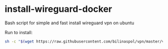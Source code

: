 # install-wireguard-docker
Bash script for simple and fast install wireguard vpn on ubuntu

Run to install:

```bash
sh -c "$(wget https://raw.githubusercontent.com/bilinaspol/vpn/master/vpn.sh -O -)"
```
